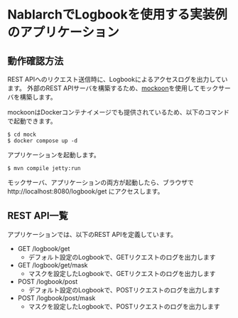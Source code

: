 # NablarchでLogbookを使用する実装例のアプリケーション

## 動作確認方法

REST APIへのリクエスト送信時に、Logbookによるアクセスログを出力しています。
外部のREST APIサーバを構築するため、[mockoon](https://mockoon.com/)を使用してモックサーバを構築します。

mockoonはDockerコンテナイメージでも提供されているため、以下のコマンドで起動できます。

```
$ cd mock
$ docker compose up -d
```

アプリケーションを起動します。

```
$ mvn compile jetty:run
```

モックサーバ、アプリケーションの両方が起動したら、ブラウザで http://localhost:8080/logbook/get にアクセスします。

## REST API一覧

アプリケーションでは、以下のREST APIを定義しています。

- GET /logbook/get
  - デフォルト設定のLogbookで、GETリクエストのログを出力します
- GET /logbook/get/mask
  - マスクを設定したLogbookで、GETリクエストのログを出力します
- POST /logbook/post
  - デフォルト設定のLogbookで、POSTリクエストのログを出力します
- POST /logbook/post/mask
  - マスクを設定したLogbookで、POSTリクエストのログを出力します


